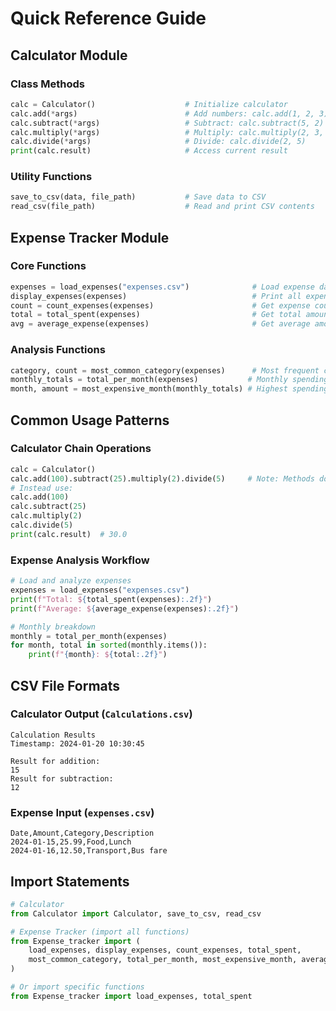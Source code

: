 # Quick Reference Guide

## Calculator Module

### Class Methods
```python
calc = Calculator()                    # Initialize calculator
calc.add(*args)                        # Add numbers: calc.add(1, 2, 3)
calc.subtract(*args)                   # Subtract: calc.subtract(5, 2)
calc.multiply(*args)                   # Multiply: calc.multiply(2, 3, 4)
calc.divide(*args)                     # Divide: calc.divide(2, 5)
print(calc.result)                     # Access current result
```

### Utility Functions
```python
save_to_csv(data, file_path)           # Save data to CSV
read_csv(file_path)                    # Read and print CSV contents
```

## Expense Tracker Module

### Core Functions
```python
expenses = load_expenses("expenses.csv")              # Load expense data
display_expenses(expenses)                            # Print all expenses
count = count_expenses(expenses)                      # Get expense count
total = total_spent(expenses)                         # Get total amount
avg = average_expense(expenses)                       # Get average amount
```

### Analysis Functions
```python
category, count = most_common_category(expenses)      # Most frequent category
monthly_totals = total_per_month(expenses)           # Monthly spending breakdown
month, amount = most_expensive_month(monthly_totals) # Highest spending month
```

## Common Usage Patterns

### Calculator Chain Operations
```python
calc = Calculator()
calc.add(100).subtract(25).multiply(2).divide(5)     # Note: Methods don't return self
# Instead use:
calc.add(100)
calc.subtract(25)  
calc.multiply(2)
calc.divide(5)
print(calc.result)  # 30.0
```

### Expense Analysis Workflow
```python
# Load and analyze expenses
expenses = load_expenses("expenses.csv")
print(f"Total: ${total_spent(expenses):.2f}")
print(f"Average: ${average_expense(expenses):.2f}")

# Monthly breakdown
monthly = total_per_month(expenses)
for month, total in sorted(monthly.items()):
    print(f"{month}: ${total:.2f}")
```

## CSV File Formats

### Calculator Output (`Calculations.csv`)
```csv
Calculation Results
Timestamp: 2024-01-20 10:30:45

Result for addition: 
15
Result for subtraction: 
12
```

### Expense Input (`expenses.csv`)
```csv
Date,Amount,Category,Description
2024-01-15,25.99,Food,Lunch
2024-01-16,12.50,Transport,Bus fare
```

## Import Statements
```python
# Calculator
from Calculator import Calculator, save_to_csv, read_csv

# Expense Tracker (import all functions)
from Expense_tracker import (
    load_expenses, display_expenses, count_expenses, total_spent,
    most_common_category, total_per_month, most_expensive_month, average_expense
)

# Or import specific functions
from Expense_tracker import load_expenses, total_spent
```